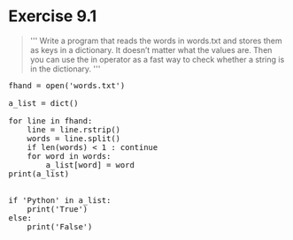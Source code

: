 # Exercise 9.1

>''' Write a program that reads the words in words.txt and stores them as
keys in a dictionary. It doesn’t matter what the values are. Then you
can use the in operator as a fast way to check whether a string is in the
dictionary.
'''
<pre>
fhand = open('words.txt')

a_list = dict()

for line in fhand:
    line = line.rstrip()
    words = line.split()
    if len(words) < 1 : continue
    for word in words:
        a_list[word] = word
print(a_list)


if 'Python' in a_list:
    print('True')
else:
    print('False')
</pre>
